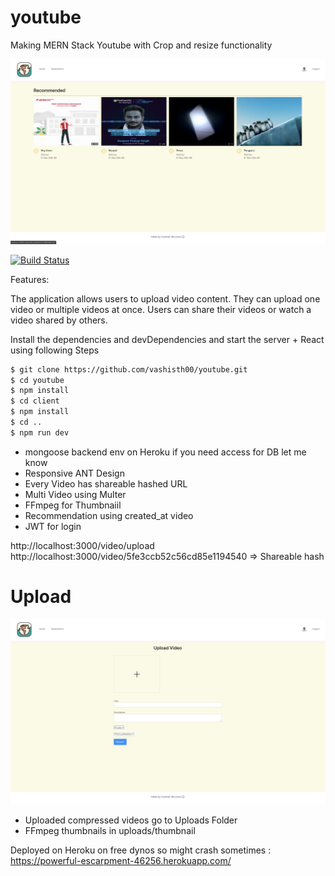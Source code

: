 # youtube
Making MERN Stack Youtube with Crop and resize functionality 


[![N|Solid](https://raw.githubusercontent.com/vashisth00/youtube/master/Screenshot%202020-12-24%20at%205.20.43%20AM.png?token=AHDX7GLITI2DSDIFFL2QCNS75UJUW)](https://nodesource.com/products/nsolid)

[![Build Status](https://travis-ci.org/joemccann/dillinger.svg?branch=master)](https://powerful-escarpment-46256.herokuapp.com)

Features:

The application allows users to upload video content. They can upload one video or multiple videos at once. 
Users can share their videos or watch a video shared by others. 

Install the dependencies and devDependencies and start the server + React using following Steps

```sh
$ git clone https://github.com/vashisth00/youtube.git
$ cd youtube
$ npm install
$ cd client
$ npm install
$ cd ..
$ npm run dev
```

- mongoose backend env on Heroku if you need access for DB let me know
- Responsive ANT Design
- Every Video has shareable hashed URL 
- Multi Video using Multer
- FFmpeg for Thumbnaiil
- Recommendation using created_at video
- JWT for login 

http://localhost:3000/video/upload
http://localhost:3000/video/5fe3ccb52c56cd85e1194540 => Shareable hash

# Upload

[![N|Solid](https://raw.githubusercontent.com/vashisth00/youtube/master/Screenshot%202020-12-24%20at%205.23.53%20AM.png?token=AHDX7GL6BMVA3VZ2O5H7IL275UKIA)](https://nodesource.com/products/nsolid)
  - Uploaded compressed videos go to Uploads Folder
  - FFmpeg thumbnails in uploads/thumbnail


Deployed on Heroku on free dynos so might crash sometimes : https://powerful-escarpment-46256.herokuapp.com/

